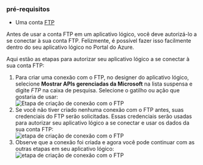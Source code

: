 ### <a name="prerequisites"></a>pré-requisitos
* Uma conta [FTP](https://wikipedia.org/wiki/File_Transfer_Protocol)  

Antes de usar a conta FTP em um aplicativo lógico, você deve autorizá-lo a se conectar à sua conta FTP. Felizmente, é possível fazer isso facilmente dentro do seu aplicativo lógico no Portal do Azure.  

Aqui estão as etapas para autorizar seu aplicativo lógico a se conectar à sua conta FTP:  

1. Para criar uma conexão com o FTP, no designer do aplicativo lógico, selecione **Mostrar APIs gerenciadas da Microsoft** na lista suspensa e digite *FTP* na caixa de pesquisa. Selecione o gatilho ou ação que gostaria de usar:   
   ![Etapa de criação de conexão com o FTP](./media/connectors-create-api-ftp/ftp-1.png)  
2. Se você não tiver criado nenhuma conexão com o FTP antes, suas credenciais do FTP serão solicitadas. Essas credenciais serão usadas para autorizar seu aplicativo lógico a se conectar e usar os dados da sua conta FTP:  
   ![etapa de criação de conexão com o FTP](./media/connectors-create-api-ftp/ftp-2.png)  
3. Observe que a conexão foi criada e agora você pode continuar com as outras etapas em seu aplicativo lógico:  
   ![etapa de criação de conexão com o FTP](./media/connectors-create-api-ftp/ftp-3.png)  

